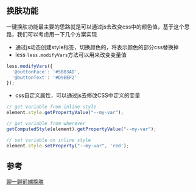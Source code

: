 ## 换肤功能
一键换肤功能最主要的思路就是可以通过js去改变css中的颜色值，基于这个思路，我们可以考虑用一下几个方案实现
- 通过js动态创建style标签，切换颜色的，将表示颜色的部分css替换掉
- less
`less.modifyVars`方法可以用来改变变量值
```js
less.modifyVars({
  '@buttonFace': '#5B83AD',
  '@buttonText': '#D9EEF2'
});
```
- css自定义属性，可以通过js去修改CSS中定义的变量
```js
// get variable from inline style
element.style.getPropertyValue("--my-var");

// get variable from wherever
getComputedStyle(element).getPropertyValue("--my-var");

// set variable on inline style
element.style.setProperty("--my-var", 'red');
```

## 参考
[聊一聊前端换肤](https://juejin.im/post/5ca41617f265da3092006155)
